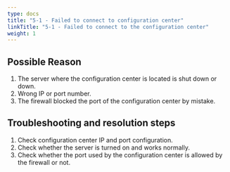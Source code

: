 ```yaml
---
type: docs
title: "5-1 - Failed to connect to configuration center"
linkTitle: "5-1 - Failed to connect to the configuration center"
weight: 1
---
```


## Possible Reason

1. The server where the configuration center is located is shut down or down.
2. Wrong IP or port number.
3. The firewall blocked the port of the configuration center by mistake.


## Troubleshooting and resolution steps

1. Check configuration center IP and port configuration.
2. Check whether the server is turned on and works normally.
3. Check whether the port used by the configuration center is allowed by the firewall or not.

<p style="margin-top: 3rem;"> </p>